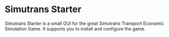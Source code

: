 # Simutrans Starter
Simutrans Starter is a small GUI for the great Simutrans Transport Economic Simulation Game. It supports you to install and configure the game.
